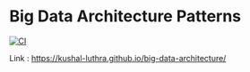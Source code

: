 # Big Data Architecture Patterns

[![CI](https://github.com/kushal-luthra/big-data-architecture/blob/main/.github/workflows/CI/badge.svg)](https://github.com/kushal-luthra/big-data-architecture/actions)

Link : https://kushal-luthra.github.io/big-data-architecture/ <br>
